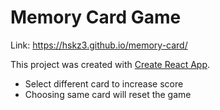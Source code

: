 # Memory Card Game

Link: https://hskz3.github.io/memory-card/

This project was created with [Create React App](https://github.com/facebook/create-react-app).

- Select different card to increase score
- Choosing same card will reset the game
